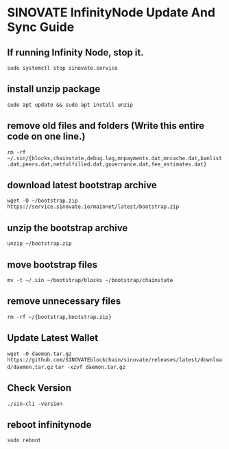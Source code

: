 # SINOVATE InfinityNode Update And Sync Guide

## If running Infinity Node, stop it.
``sudo systemctl stop sinovate.service``

## install unzip package
``sudo apt update && sudo apt install unzip``

## remove old files and folders (Write this entire code on one line.)
``rm -rf ~/.sin/{blocks,chainstate,debug.log,mnpayments.dat,mncache.dat,banlist.dat,peers.dat,netfulfilled.dat,governance.dat,fee_estimates.dat}``

## download latest bootstrap archive
``wget -O ~/bootstrap.zip https://service.sinovate.io/mainnet/latest/bootstrap.zip``

## unzip the bootstrap archive
``unzip ~/bootstrap.zip``

## move bootstrap files
``mv -t ~/.sin ~/bootstrap/blocks ~/bootstrap/chainstate``

## remove unnecessary files
``rm -rf ~/{bootstrap,bootstrap.zip}``

## Update Latest Wallet
``wget -O daemon.tar.gz https://github.com/SINOVATEblockchain/sinovate/releases/latest/download/daemon.tar.gz``
``tar -xzvf daemon.tar.gz``
## Check Version
``./sin-cli -version``
## reboot infinitynode
``sudo reboot``
